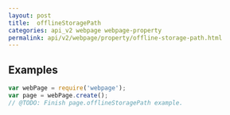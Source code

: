 ```yaml
---
layout: post
title:  offlineStoragePath
categories: api_v2 webpage webpage-property
permalink: api/v2/webpage/property/offline-storage-path.html
---
```


## Examples

```javascript
var webPage = require('webpage');
var page = webPage.create();
// @TODO: Finish page.offlineStoragePath example.
```








